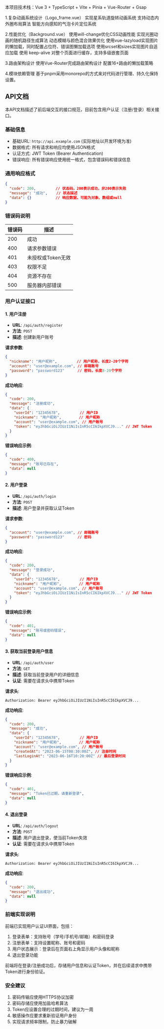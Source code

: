 本项目技术栈：Vue 3 + TypeScript + Vite + Pinia + Vue-Router + Gsap

1.复杂动画系统设计（Logo_frame.vue）
实现星系轨道旋转动画系统
支持动态内外圈布局算法
智能方向感知的气泡卡片定位系统

2.性能优化（Background.vue）
使用will-change优化CSS动画性能
实现光圈动画的随机路径生成算法
动态模糊与颜色混合效果优化
使用vue-lazyload实现图片的懒加载，同时配置占位符、错误图懒加载选项
使用srcset和sizes实现图片自适应加载
使⽤ keep-alive 对整个⻚⾯进⾏缓存，⽀持多级嵌套⻚⾯

3.路由架构设计
使用Vue-Router完成路由架构设计
配置16+路由的懒加载策略

4.模块依赖管理
基于pnpm采⽤monorepo的⽅式来对代码进⾏管理、持久化保持设置。

## API文档

本API文档描述了前后端交互的接口规范，目前包含用户认证（注册/登录）相关接口。

### 基础信息

- 基础URL: `http://api.example.com` (实际地址以开发环境为准)
- 数据格式: 所有请求和响应均使用JSON格式
- 认证方式: JWT Token (Bearer Authentication)
- 错误响应: 所有错误响应使用统一格式，包含错误码和错误信息

### 通用响应格式

```json
{
  "code": 200,         // 状态码，200表示成功，非200表示失败
  "message": "成功",    // 状态描述
  "data": {}           // 响应数据，可能为对象、数组或null
}
```

### 错误码说明

| 错误码 | 描述 |
| ------ | ---- |
| 200    | 成功 |
| 400    | 请求参数错误 |
| 401    | 未授权或Token无效 |
| 403    | 权限不足 |
| 404    | 资源不存在 |
| 500    | 服务器内部错误 |

### 用户认证接口

#### 1. 用户注册

- **URL**: `/api/auth/register`
- **方法**: `POST`
- **描述**: 创建新用户账号

**请求参数**:

```json
{
  "nickname": "用户昵称",         // 用户昵称，长度2-20个字符
  "account": "user@example.com", // 邮箱账号
  "password": "password123"      // 密码，长度8-20个字符
}
```

**成功响应**:

```json
{
  "code": 200,
  "message": "注册成功",
  "data": {
    "userId": "12345678",         // 用户ID
    "nickname": "用户昵称",        // 用户昵称
    "account": "user@example.com", // 用户账号
    "token": "eyJhbGciOiJIUzI1NiIsInR5cCI6IkpXVCJ9..." // JWT Token
  }
}
```

**错误响应示例**:

```json
{
  "code": 400,
  "message": "账号已存在",
  "data": null
}
```

#### 2. 用户登录

- **URL**: `/api/auth/login`
- **方法**: `POST`
- **描述**: 用户登录并获取认证Token

**请求参数**:

```json
{
  "account": "user@example.com", // 邮箱账号
  "password": "password123"      // 密码
}
```

**成功响应**:

```json
{
  "code": 200,
  "message": "登录成功",
  "data": {
    "userId": "12345678",         // 用户ID
    "nickname": "用户昵称",        // 用户昵称
    "account": "user@example.com", // 用户账号
    "token": "eyJhbGciOiJIUzI1NiIsInR5cCI6IkpXVCJ9..." // JWT Token
  }
}
```

**错误响应示例**:

```json
{
  "code": 401,
  "message": "账号或密码错误",
  "data": null
}
```

#### 3. 获取当前登录用户信息

- **URL**: `/api/auth/user`
- **方法**: `GET`
- **描述**: 获取当前登录用户的详细信息
- **认证**: 需要在请求头中携带Token

**请求头**:

```
Authorization: Bearer eyJhbGciOiJIUzI1NiIsInR5cCI6IkpXVCJ9...
```

**成功响应**:

```json
{
  "code": 200,
  "message": "成功",
  "data": {
    "userId": "12345678",         // 用户ID
    "nickname": "用户昵称",        // 用户昵称
    "account": "user@example.com", // 用户账号
    "createdAt": "2023-06-15T08:30:00Z", // 注册时间
    "lastLoginAt": "2023-06-16T10:20:00Z" // 最后登录时间
  }
}
```

**错误响应示例**:

```json
{
  "code": 401,
  "message": "Token已过期，请重新登录",
  "data": null
}
```

#### 4. 退出登录

- **URL**: `/api/auth/logout`
- **方法**: `POST`
- **描述**: 用户退出登录，使当前Token失效
- **认证**: 需要在请求头中携带Token

**请求头**:

```
Authorization: Bearer eyJhbGciOiJIUzI1NiIsInR5cCI6IkpXVCJ9...
```

**成功响应**:

```json
{
  "code": 200,
  "message": "退出成功",
  "data": null
}
```

### 前端实现说明

前端已实现用户认证UI界面，包括：

1. 登录表单：支持账号（学号/手机号/邮箱）和密码登录
2. 注册表单：支持设置昵称、账号和密码
3. 用户状态展示：登录后在页面右上角显示用户头像和昵称
4. 退出登录功能

前端将在登录/注册成功后，存储用户信息和认证Token，并在后续请求中携带Token进行身份验证。

### 安全建议

1. 密码传输应使用HTTPS协议加密
2. 密码存储应使用加盐哈希算法
3. Token应设置合理的过期时间，建议为一周
4. 敏感操作应要求重新验证用户身份
5. 实现请求频率限制，防止暴力破解